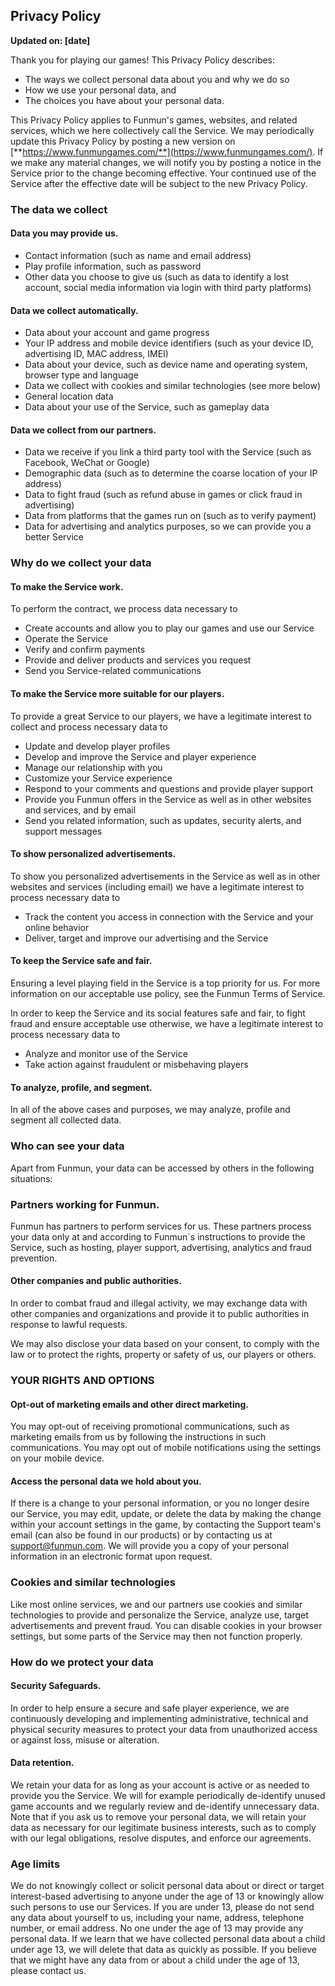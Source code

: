 ## Privacy Policy

**Updated on: [date]**

Thank you for playing our games! This Privacy Policy describes:

- The ways we collect personal data about you and why we do so
- How we use your personal data, and
- The choices you have about your personal data.

This Privacy Policy applies to Funmun's games, websites, and related services, which we here collectively call the Service. We may periodically update this Privacy Policy by posting a new version on [**https://www.funmungames.com/**](https://www.funmungames.com/). If we make any material changes, we will notify you by posting a notice in the Service prior to the change becoming effective. Your continued use of the Service after the effective date will be subject to the new Privacy Policy.

### The data we collect

#### Data you may provide us.

- Contact information (such as name and email address)
- Play profile information, such as password
- Other data you choose to give us (such as data to identify a lost account, social media information via login with third party platforms)

#### Data we collect automatically.

- Data about your account and game progress
- Your IP address and mobile device identifiers (such as your device ID, advertising ID, MAC address, IMEI)
- Data about your device, such as device name and operating system, browser type and language
- Data we collect with cookies and similar technologies (see more below)
- General location data
- Data about your use of the Service, such as gameplay data

#### Data we collect from our partners.

- Data we receive if you link a third party tool with the Service (such as Facebook, WeChat or Google)
- Demographic data (such as to determine the coarse location of your IP address)
- Data to fight fraud (such as refund abuse in games or click fraud in advertising)
- Data from platforms that the games run on (such as to verify payment)
- Data for advertising and analytics purposes, so we can provide you a better Service

### Why do we collect your data

#### To make the Service work.

To perform the contract, we process data necessary to

- Create accounts and allow you to play our games and use our Service
- Operate the Service
- Verify and confirm payments
- Provide and deliver products and services you request
- Send you Service-related communications

#### To make the Service more suitable for our players.

To provide a great Service to our players, we have a legitimate interest to collect and process necessary data to

- Update and develop player profiles
- Develop and improve the Service and player experience
- Manage our relationship with you
- Customize your Service experience
- Respond to your comments and questions and provide player support
- Provide you Funmun offers in the Service as well as in other websites and services, and by email
- Send you related information, such as updates, security alerts, and support messages

#### To show personalized advertisements.

To show you personalized advertisements in the Service as well as in other websites and services (including email) we have a legitimate interest to process necessary data to

- Track the content you access in connection with the Service and your online behavior
- Deliver, target and improve our advertising and the Service

#### To keep the Service safe and fair.

Ensuring a level playing field in the Service is a top priority for us. For more information on our acceptable use policy, see the Funmun Terms of Service.

In order to keep the Service and its social features safe and fair, to fight fraud and ensure acceptable use otherwise, we have a legitimate interest to process necessary data to

- Analyze and monitor use of the Service
- Take action against fraudulent or misbehaving players

#### To analyze, profile, and segment.

In all of the above cases and purposes, we may analyze, profile and segment all collected data.

### Who can see your data

Apart from Funmun, your data can be accessed by others in the following situations:

### Partners working for Funmun.

Funmun has partners to perform services for us. These partners process your data only at and according to Funmun´s instructions to provide the Service, such as hosting, player support, advertising, analytics and fraud prevention.

#### Other companies and public authorities.

In order to combat fraud and illegal activity, we may exchange data with other companies and organizations and provide it to public authorities in response to lawful requests.

We may also disclose your data based on your consent, to comply with the law or to protect the rights, property or safety of us, our players or others.

### YOUR RIGHTS AND OPTIONS

#### Opt-out of marketing emails and other direct marketing.

You may opt-out of receiving promotional communications, such as marketing emails from us by following the instructions in such communications. You may opt out of mobile notifications using the settings on your mobile device.

#### Access the personal data we hold about you.

If there is a change to your personal information, or you no longer desire our Service, you may edit, update, or delete the data by making the change within your account settings in the game, by contacting the Support team's email (can also be found in our products) or by contacting us at [support@funmun.com](mailto:support@funmun.com). We will provide you a copy of your personal information in an electronic format upon request.

### Cookies and similar technologies

Like most online services, we and our partners use cookies and similar technologies to provide and personalize the Service, analyze use, target advertisements and prevent fraud. You can disable cookies in your browser settings, but some parts of the Service may then not function properly.

### How do we protect your data

#### Security Safeguards.

In order to help ensure a secure and safe player experience, we are continuously developing and implementing administrative, technical and physical security measures to protect your data from unauthorized access or against loss, misuse or alteration.

#### Data retention.

We retain your data for as long as your account is active or as needed to provide you the Service. We will for example periodically de-identify unused game accounts and we regularly review and de-identify unnecessary data. Note that if you ask us to remove your personal data, we will retain your data as necessary for our legitimate business interests, such as to comply with our legal obligations, resolve disputes, and enforce our agreements.

### Age limits

We do not knowingly collect or solicit personal data about or direct or target interest-based advertising to anyone under the age of 13 or knowingly allow such persons to use our Services. If you are under 13, please do not send any data about yourself to us, including your name, address, telephone number, or email address. No one under the age of 13 may provide any personal data. If we learn that we have collected personal data about a child under age 13, we will delete that data as quickly as possible. If you believe that we might have any data from or about a child under the age of 13, please contact us.
